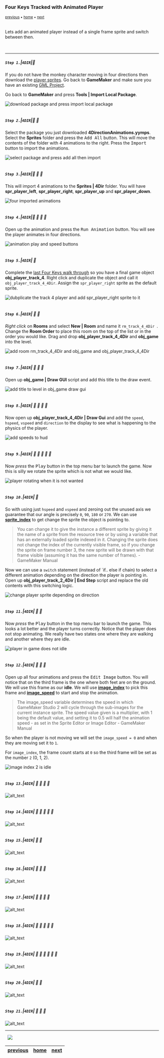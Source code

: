 <img src="https://via.placeholder.com/1000x4/45D7CA/45D7CA" alt="drawing" height="4px"/>

### Four Keys Tracked with Animated Player

<sub>[previous](../four-keys/README.md#user-content-four-keys-tracked) • [home](../README.md#user-content-gms2-move-in-4-directions) • [next](../)</sub>

<img src="https://via.placeholder.com/1000x4/45D7CA/45D7CA" alt="drawing" height="4px"/>

Lets add an animated player instead of a single frame sprite and switch between then.

<br>

---


##### `Step 1.`\|`4DIR`|:small_blue_diamond:

If you do not have the monkey character moving in four directions then download the [player sprites](../Assets/4DirectionAnimations.yymps). Go back to **GameMaker** and make sure you have an existing [GML Project](https://github.com/maubanel/GMS2-Snippets/blob/main/rename-project/README.md#user-content-rename-gms2-project).

Go back to **GameMaker** and press **Tools | Import Local Package**.

![download package and press import local package](images/downloadImport.png)

<img src="https://via.placeholder.com/500x2/45D7CA/45D7CA" alt="drawing" height="2px" alt = ""/>

##### `Step 2.`\|`4DIR`|:small_blue_diamond: :small_blue_diamond: 

Select the package you just downloaded **4DirectionAnimations.yymps**.  Select the **Sprites** folder and press the <kbd>Add All</kbd> button.  This will move the contents of the folder with 4 animations to the right.  Press the <kbd>Import</kbd> button to import the animations.

![select package and press add all then import](images/importPackage.png)

<img src="https://via.placeholder.com/500x2/45D7CA/45D7CA" alt="drawing" height="2px" alt = ""/>

##### `Step 3.`\|`4DIR`|:small_blue_diamond: :small_blue_diamond: :small_blue_diamond:

This will import 4 animations to the **Sprites | 4Dir** folder.  You will have **spr_player_left**, **spr_player_right**, **spr_player_up** and **spr_player_down**.

![four imported animations](images/importedAnims.png)

<img src="https://via.placeholder.com/500x2/45D7CA/45D7CA" alt="drawing" height="2px" alt = ""/>

##### `Step 4.`\|`4DIR`|:small_blue_diamond: :small_blue_diamond: :small_blue_diamond: :small_blue_diamond:

Open up the animation and press the <kbd>Run Animation</kbd> button. You will see the player animates in four directions.

![animation play and speed buttons](images/playSpeed.png)

<img src="https://via.placeholder.com/500x2/45D7CA/45D7CA" alt="drawing" height="2px" alt = ""/>

##### `Step 5.`\|`4DIR`| :small_orange_diamond:

Complete the [last Four Keys walk through](../four-keys/README.md#user-content-four-keys-tracked) so you have a final game object **obj_player_track_4**. Right click and duplicate the object and call it `obj_player_track_4_4Dir`.  Assign the `spr_player_right` sprite as the default sprite. 

![dubplicate the track 4 player and add spr_player_right sprite to it](images/dupeObject.png)


<img src="https://via.placeholder.com/500x2/45D7CA/45D7CA" alt="drawing" height="2px" alt = ""/>

##### `Step 6.`\|`4DIR`| :small_orange_diamond: :small_blue_diamond:

*Right click* on **Rooms** and select **New | Room** and name it `rm_track_4_4Dir
`. Change the **Room Order** to place this room on the top of the list or in the order you would like. Drag and drop **obj_player_track_4_4Dir** and **obj_game** into the level.

![add room rm_track_4_4Dir and obj_game and obj_player_track_4_4Dir](images/addRoom.png)

<img src="https://via.placeholder.com/500x2/45D7CA/45D7CA" alt="drawing" height="2px" alt = ""/>

##### `Step 7.`\|`4DIR`| :small_orange_diamond: :small_blue_diamond: :small_blue_diamond:

Open up **obj_game | Draw GUI** script and add this title to the draw event.

![add title to level in obj_game draw gui](images/titleLogic.png)

<img src="https://via.placeholder.com/500x2/45D7CA/45D7CA" alt="drawing" height="2px" alt = ""/>

##### `Step 8.`\|`4DIR`| :small_orange_diamond: :small_blue_diamond: :small_blue_diamond: :small_blue_diamond:

Now open up **obj_player_track_4_4Dir | Draw Gui** and add the `speed`, `hspeed`, `vspeed` and `direction` to the display to see what is happening to the physics of the player.

![add speeds to hud](images/addMoreHelperText.png)

<img src="https://via.placeholder.com/500x2/45D7CA/45D7CA" alt="drawing" height="2px" alt = ""/>

##### `Step 9.`\|`4DIR`| :small_orange_diamond: :small_blue_diamond: :small_blue_diamond: :small_blue_diamond: :small_blue_diamond:

Now *press* the <kbd>Play</kbd> button in the top menu bar to launch the game. Now this is silly we rotate the sprite which is not what we would like.

![player rotating when it is not wanted](images/SillyTurning.gif)

<img src="https://via.placeholder.com/500x2/45D7CA/45D7CA" alt="drawing" height="2px" alt = ""/>

##### `Step 10.`\|`4DIR`| :large_blue_diamond:

So with using just `hspeed` and `vspeed` and zeroing out the unused axis we guarantee that our angle is precisely `0`, `90`, `180` or `270`.  We can use **[sprite_index](https://manual.yoyogames.com/GameMaker_Language/GML_Reference/Asset_Management/Sprites/Sprite_Instance_Variables/sprite_index.htm)** to get change the sprite the object is pointing to. 

> You can change it to give the instance a different sprite by giving it the name of a sprite from the resource tree or by using a variable that has an externally loaded sprite indexed in it. Changing the sprite does not change the index of the currently visible frame, so if you change the sprite on frame number 3, the new sprite will be drawn with that frame visible (assuming it has the same number of frames). - GameMaker Manual

Now we can use a `switch` statement (instead of `if.. else if chain) to select a different animation depending on the direction the player is pointing in. Open up **obj_player_track_2_4Dir | End Step** script and replace the old contents with this switching logic.

![change player sprite depending on direction](images/endStep.png)

<img src="https://via.placeholder.com/500x2/45D7CA/45D7CA" alt="drawing" height="2px" alt = ""/>

##### `Step 11.`\|`4DIR`| :large_blue_diamond: :small_blue_diamond: 

Now *press* the <kbd>Play</kbd> button in the top menu bar to launch the game. This looks a lot better and the player turns correctly.  Notice that the player does not stop animating.  We really have two states one where they are walking and another where they are idle.

![player in game does not idle](images/stopstartstatemissing.gif)

<img src="https://via.placeholder.com/500x2/45D7CA/45D7CA" alt="drawing" height="2px" alt = ""/>


##### `Step 12.`\|`4DIR`| :large_blue_diamond: :small_blue_diamond: :small_blue_diamond: 

Open up all four animations and press the <kbd>Edit Image</kbd> button.  You will notice that on the third frame is the one where both feet are on the ground.  We will use this frame as our **idle**.  We will use **[image_index](https://manual.yoyogames.com/GameMaker_Language/GML_Reference/Asset_Management/Sprites/Sprite_Instance_Variables/image_index.htm)** to pick this frame and **[image_speed](https://manual.yoyogames.com/GameMaker_Language/GML_Reference/Asset_Management/Sprites/Sprite_Instance_Variables/image_speed.htm)** to start and stop the animation.

> The image_speed variable determines the speed in which GameMaker Studio 2 will cycle through the sub-images for the current instance sprite. The speed value given is a multiplier, with 1 being the default value, and setting it to 0.5 will half the animation speed - as set in the Sprite Editor or Image Editor - GameMaker Manual

So when the player is not moving we will set the `image_speed = 0` and when they are moving set it to `1`.

For `image_index`, the frame count starts at `0` so the third frame will be set as the number `2` (0, 1, 2).

![image index 2 is idle](images/imageIndex.png)

<img src="https://via.placeholder.com/500x2/45D7CA/45D7CA" alt="drawing" height="2px" alt = ""/>

##### `Step 13.`\|`4DIR`| :large_blue_diamond: :small_blue_diamond: :small_blue_diamond:  :small_blue_diamond: 

![alt_text](images/.png)

<img src="https://via.placeholder.com/500x2/45D7CA/45D7CA" alt="drawing" height="2px" alt = ""/>

##### `Step 14.`\|`4DIR`| :large_blue_diamond: :small_blue_diamond: :small_blue_diamond: :small_blue_diamond:  :small_blue_diamond: 

![alt_text](images/.png)

<img src="https://via.placeholder.com/500x2/45D7CA/45D7CA" alt="drawing" height="2px" alt = ""/>

##### `Step 15.`\|`4DIR`| :large_blue_diamond: :small_orange_diamond: 

![alt_text](images/.png)

<img src="https://via.placeholder.com/500x2/45D7CA/45D7CA" alt="drawing" height="2px" alt = ""/>

##### `Step 16.`\|`4DIR`| :large_blue_diamond: :small_orange_diamond:   :small_blue_diamond: 

![alt_text](images/.png)

<img src="https://via.placeholder.com/500x2/45D7CA/45D7CA" alt="drawing" height="2px" alt = ""/>

##### `Step 17.`\|`4DIR`| :large_blue_diamond: :small_orange_diamond: :small_blue_diamond: :small_blue_diamond:

![alt_text](images/.png)

<img src="https://via.placeholder.com/500x2/45D7CA/45D7CA" alt="drawing" height="2px" alt = ""/>

##### `Step 18.`\|`4DIR`| :large_blue_diamond: :small_orange_diamond: :small_blue_diamond: :small_blue_diamond: :small_blue_diamond:

![alt_text](images/.png)

<img src="https://via.placeholder.com/500x2/45D7CA/45D7CA" alt="drawing" height="2px" alt = ""/>

##### `Step 19.`\|`4DIR`| :large_blue_diamond: :small_orange_diamond: :small_blue_diamond: :small_blue_diamond: :small_blue_diamond: :small_blue_diamond:

![alt_text](images/.png)

<img src="https://via.placeholder.com/500x2/45D7CA/45D7CA" alt="drawing" height="2px" alt = ""/>

##### `Step 20.`\|`4DIR`| :large_blue_diamond: :large_blue_diamond:

![alt_text](images/.png)

<img src="https://via.placeholder.com/500x2/45D7CA/45D7CA" alt="drawing" height="2px" alt = ""/>

##### `Step 21.`\|`4DIR`| :large_blue_diamond: :large_blue_diamond: :small_blue_diamond:

![alt_text](images/.png)

___


<img src="https://via.placeholder.com/1000x4/dba81a/dba81a" alt="drawing" height="4px" alt = ""/>

<img src="https://via.placeholder.com/1000x100/45D7CA/000000/?text=Next Up - ADD NEXT T4DIRE">

<img src="https://via.placeholder.com/1000x4/dba81a/dba81a" alt="drawing" height="4px" alt = ""/>

| [previous](../four-keys/README.md#user-content-four-keys-tracked)| [home](../README.md#user-content-gms2-move-in-4-directions) | [next](../)|
|---|---|---|
